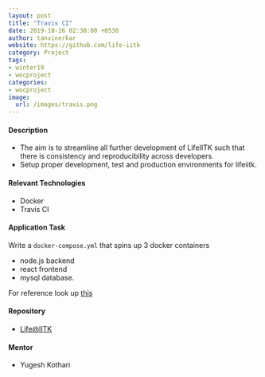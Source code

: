```yaml
---
layout: post
title: "Travis CI"
date: 2019-10-26 02:38:00 +0530
author: tanvinerkar
website: https://github.com/life-iitk
category: Project
tags:
- winter19
- wocproject
categories:
- wocproject
image:
  url: /images/travis.png
---
```


#### Description

- The aim is to streamline all further development of LifeIITK such that there is consistency and reproducibility across developers. 
- Setup proper development, test and production environments for lifeiitk.

#### Relevant Technologies
- Docker
- Travis CI

#### Application Task
Write a ```docker-compose.yml``` that spins up 3 docker containers
 - node.js backend
 - react frontend
 - mysql database.  


For reference look up [this](https://github.com/yugeshk/hotel-management/blob/master/docker-compose.yml)

#### Repository
- [Life@IITK](https://github.com/life-iitk)

#### Mentor
- Yugesh Kothari